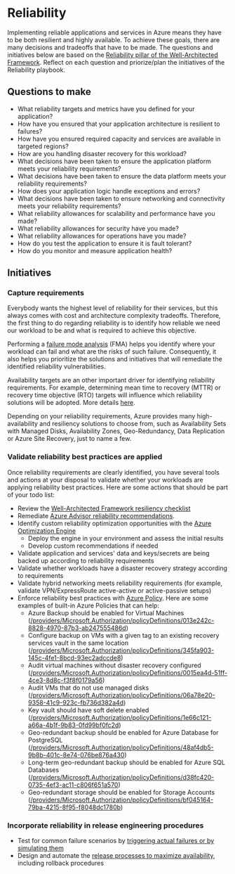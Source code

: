 # Reliability

Implementing reliable applications and services in Azure means they have to be both resilient and highly available. To achieve these goals, there are many decisions and tradeoffs that have to be made. The questions and initiatives below are based on the [Reliability pillar of the Well-Architected Framework](https://docs.microsoft.com/en-us/azure/architecture/framework/resiliency/overview). Reflect on each question and priorize/plan the initiatives of the Reliability playbook.

## Questions to make

* What reliability targets and metrics have you defined for your application?
* How have you ensured that your application architecture is resilient to failures?
* How have you ensured required capacity and services are available in targeted regions?
* How are you handling disaster recovery for this workload?
* What decisions have been taken to ensure the application platform meets your reliability requirements?
* What decisions have been taken to ensure the data platform meets your reliability requirements?
* How does your application logic handle exceptions and errors?
* What decisions have been taken to ensure networking and connectivity meets your reliability requirements?
* What reliability allowances for scalability and performance have you made?
* What reliability allowances for security have you made?
* What reliability allowances for operations have you made?
* How do you test the application to ensure it is fault tolerant?
* How do you monitor and measure application health?

## Initiatives

### Capture requirements

Everybody wants the highest level of reliability for their services, but this always comes with cost and architecture complexity tradeoffs. Therefore, the first thing to do regarding reliability is to identify how reliable we need our workload to be and what is required to achieve this objective.

Performing a [failure mode analysis](https://docs.microsoft.com/en-us/azure/architecture/resiliency/failure-mode-analysis) (FMA) helps you identify where your workload can fail and what are the risks of such failure. Consequently, it also helps you prioritize the solutions and initiatives that will remediate the identified reliability vulnerabilities.

Availability targets are an other important driver for identifying reliability requirements. For example, determining mean time to recovery (MTTR) or recovery time objective (RTO) targets will influence which reliability solutions will be adopted. More details [here](https://docs.microsoft.com/en-us/azure/architecture/framework/resiliency/overview#define-requirements).

Depending on your reliability requirements, Azure provides many high-availability and resiliency solutions to choose from, such as Availability Sets with Managed Disks, Availability Zones, Geo-Redundancy, Data Replication or Azure Site Recovery, just to name a few.

### Validate reliability best practices are applied

Once reliability requirements are clearly identified, you have several tools and actions at your disposal to validate whether your workloads are applying reliability best practices. Here are some actions that should be part of your todo list:

* Review the [Well-Architected Framework resiliency checklist](https://docs.microsoft.com/en-us/azure/architecture/checklist/resiliency-per-service)
* Remediate [Azure Advisor reliability recommendations](https://docs.microsoft.com/en-us/azure/advisor/advisor-high-availability-recommendations).
* Identify custom reliability optimization opportunities with the [Azure Optimization Engine](https://github.com/helderpinto/AzureOptimizationEngine)
    * Deploy the engine in your environment and assess the initial results
    * Develop custom recommendations if needed
* Validate application and services' data and keys/secrets are being backed up according to reliability requirements
* Validate whether workloads have a disaster recovery strategy according to requirements
* Validate hybrid networking meets reliability requirements (for example, validate VPN/ExpressRoute active-active or active-passive setups)
* Enforce reliability best practices with [Azure Policy](https://docs.microsoft.com/en-us/azure/governance/policy/overview). Here are some examples of built-in Azure Policies that can help:
    * Azure Backup should be enabled for Virtual Machines ([/providers/Microsoft.Authorization/policyDefinitions/013e242c-8828-4970-87b3-ab247555486d](https://portal.azure.com/#blade/Microsoft_Azure_Policy/PolicyDetailBlade/definitionId/%2Fproviders%2FMicrosoft.Authorization%2FpolicyDefinitions%2F013e242c-8828-4970-87b3-ab247555486d))
    * Configure backup on VMs with a given tag to an existing recovery services vault in the same location ([/providers/Microsoft.Authorization/policyDefinitions/345fa903-145c-4fe1-8bcd-93ec2adccde8](https://portal.azure.com/#blade/Microsoft_Azure_Policy/PolicyDetailBlade/definitionId/%2Fproviders%2FMicrosoft.Authorization%2FpolicyDefinitions%2F345fa903-145c-4fe1-8bcd-93ec2adccde8))
    * Audit virtual machines without disaster recovery configured ([/providers/Microsoft.Authorization/policyDefinitions/0015ea4d-51ff-4ce3-8d8c-f3f8f0179a56](https://portal.azure.com/#blade/Microsoft_Azure_Policy/PolicyDetailBlade/definitionId/%2Fproviders%2FMicrosoft.Authorization%2FpolicyDefinitions%2F0015ea4d-51ff-4ce3-8d8c-f3f8f0179a56))
    * Audit VMs that do not use managed disks ([/providers/Microsoft.Authorization/policyDefinitions/06a78e20-9358-41c9-923c-fb736d382a4d](https://portal.azure.com/#blade/Microsoft_Azure_Policy/PolicyDetailBlade/definitionId/%2Fproviders%2FMicrosoft.Authorization%2FpolicyDefinitions%2F06a78e20-9358-41c9-923c-fb736d382a4d))
    * Key vault should have soft delete enabled ([/providers/Microsoft.Authorization/policyDefinitions/1e66c121-a66a-4b1f-9b83-0fd99bf0fc2d](https://portal.azure.com/#blade/Microsoft_Azure_Policy/PolicyDetailBlade/definitionId/%2Fproviders%2FMicrosoft.Authorization%2FpolicyDefinitions%2F1e66c121-a66a-4b1f-9b83-0fd99bf0fc2d))    
    * Geo-redundant backup should be enabled for Azure Database for PostgreSQL ([/providers/Microsoft.Authorization/policyDefinitions/48af4db5-9b8b-401c-8e74-076be876a430](https://portal.azure.com/#blade/Microsoft_Azure_Policy/PolicyDetailBlade/definitionId/%2Fproviders%2FMicrosoft.Authorization%2FpolicyDefinitions%2F48af4db5-9b8b-401c-8e74-076be876a430))    
    * Long-term geo-redundant backup should be enabled for Azure SQL Databases ([/providers/Microsoft.Authorization/policyDefinitions/d38fc420-0735-4ef3-ac11-c806f651a570](https://portal.azure.com/#blade/Microsoft_Azure_Policy/PolicyDetailBlade/definitionId/%2Fproviders%2FMicrosoft.Authorization%2FpolicyDefinitions%2Fd38fc420-0735-4ef3-ac11-c806f651a570))    
    * Geo-redundant storage should be enabled for Storage Accounts ([/providers/Microsoft.Authorization/policyDefinitions/bf045164-79ba-4215-8f95-f8048dc1780b](https://portal.azure.com/#blade/Microsoft_Azure_Policy/PolicyDetailBlade/definitionId/%2Fproviders%2FMicrosoft.Authorization%2FpolicyDefinitions%2Fbf045164-79ba-4215-8f95-f8048dc1780b))

### Incorporate reliability in release engineering procedures

* Test for common failure scenarios by [triggering actual failures or by simulating them](https://docs.microsoft.com/en-us/azure/architecture/framework/resiliency/testing)
* Design and automate the [release processes to maximize availability](https://docs.microsoft.com/en-us/azure/architecture/framework/resiliency/overview#deploy-the-application-consistently), including rollback procedures

